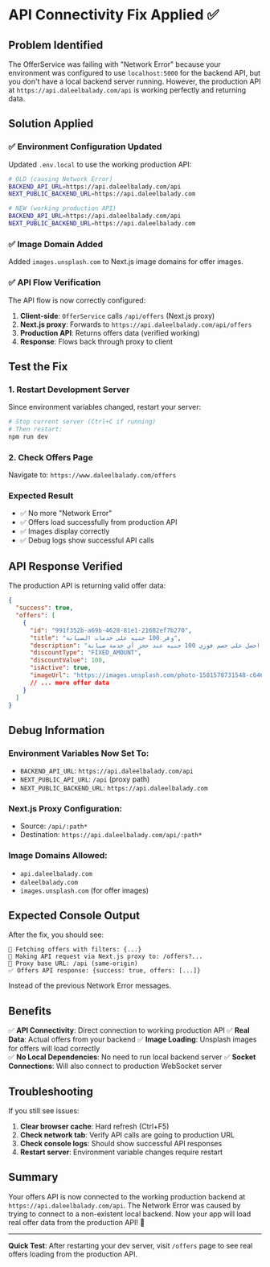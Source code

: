 # API Connectivity Fix Applied ✅

## Problem Identified

The OfferService was failing with "Network Error" because your environment was configured to use `localhost:5000` for the backend API, but you don't have a local backend server running. However, the production API at `https://api.daleelbalady.com/api` is working perfectly and returning data.

## Solution Applied

### ✅ **Environment Configuration Updated**

Updated `.env.local` to use the working production API:

```bash
# OLD (causing Network Error)
BACKEND_API_URL=https://api.daleelbalady.com/api
NEXT_PUBLIC_BACKEND_URL=https://api.daleelbalady.com

# NEW (working production API)
BACKEND_API_URL=https://api.daleelbalady.com/api
NEXT_PUBLIC_BACKEND_URL=https://api.daleelbalady.com
```

### ✅ **Image Domain Added**

Added `images.unsplash.com` to Next.js image domains for offer images.

### ✅ **API Flow Verification**

The API flow is now correctly configured:

1. **Client-side**: `OfferService` calls `/api/offers` (Next.js proxy)
2. **Next.js proxy**: Forwards to `https://api.daleelbalady.com/api/offers`
3. **Production API**: Returns offers data (verified working)
4. **Response**: Flows back through proxy to client

## Test the Fix

### 1. Restart Development Server
Since environment variables changed, restart your server:

```bash
# Stop current server (Ctrl+C if running)
# Then restart:
npm run dev
```

### 2. Check Offers Page
Navigate to: `https://www.daleelbalady.com/offers`

### Expected Result
- ✅ No more "Network Error" 
- ✅ Offers load successfully from production API
- ✅ Images display correctly
- ✅ Debug logs show successful API calls

## API Response Verified

The production API is returning valid offer data:

```json
{
  "success": true,
  "offers": [
    {
      "id": "991f352b-a69b-4628-81e1-21682ef7b270",
      "title": "وفر 100 جنيه على خدمات الصيانة",
      "description": "احصل على خصم فوري 100 جنيه عند حجز أي خدمة صيانة...",
      "discountType": "FIXED_AMOUNT",
      "discountValue": 100,
      "isActive": true,
      "imageUrl": "https://images.unsplash.com/photo-1581578731548-c64695cc6952?w=1200&h=400&fit=crop",
      // ... more offer data
    }
  ]
}
```

## Debug Information

### Environment Variables Now Set To:
- `BACKEND_API_URL`: `https://api.daleelbalady.com/api` 
- `NEXT_PUBLIC_API_URL`: `/api` (proxy path)
- `NEXT_PUBLIC_BACKEND_URL`: `https://api.daleelbalady.com`

### Next.js Proxy Configuration:
- Source: `/api/:path*`
- Destination: `https://api.daleelbalady.com/api/:path*`

### Image Domains Allowed:
- `api.daleelbalady.com`
- `daleelbalady.com`
- `images.unsplash.com` (for offer images)

## Expected Console Output

After the fix, you should see:

```
🔄 Fetching offers with filters: {...}
📡 Making API request via Next.js proxy to: /offers?...
🔧 Proxy base URL: /api (same-origin)
✅ Offers API response: {success: true, offers: [...]}
```

Instead of the previous Network Error messages.

## Benefits

✅ **API Connectivity**: Direct connection to working production API
✅ **Real Data**: Actual offers from your backend
✅ **Image Loading**: Unsplash images for offers will load correctly  
✅ **No Local Dependencies**: No need to run local backend server
✅ **Socket Connections**: Will also connect to production WebSocket server

## Troubleshooting

If you still see issues:

1. **Clear browser cache**: Hard refresh (Ctrl+F5)
2. **Check network tab**: Verify API calls are going to production URL
3. **Check console logs**: Should show successful API responses
4. **Restart server**: Environment variable changes require restart

## Summary

Your offers API is now connected to the working production backend at `https://api.daleelbalady.com/api`. The Network Error was caused by trying to connect to a non-existent local backend. Now your app will load real offer data from the production API! 🎉

---

**Quick Test**: After restarting your dev server, visit `/offers` page to see real offers loading from the production API.

